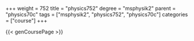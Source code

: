+++
weight = 752
title = "physics752"
degree = "msphysik2"
parent = "physics70c"
tags = ["msphysik2", "physics752", "physics70c"]
categories = ["course"]
+++

{{< genCoursePage >}}

